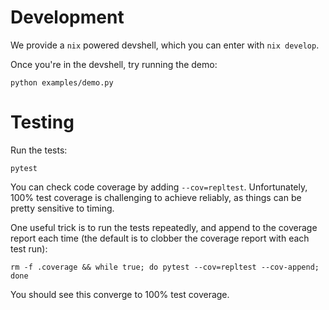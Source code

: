 # Development

We provide a `nix` powered devshell, which you can enter with `nix develop`.

Once you're in the devshell, try running the demo:

```console
python examples/demo.py
```

# Testing

Run the tests:

```console
pytest
```

You can check code coverage by adding `--cov=repltest`. Unfortunately, 100%
test coverage is challenging to achieve reliably, as things can be pretty
sensitive to timing.

One useful trick is to run the tests repeatedly, and append to the coverage
report each time (the default is to clobber the coverage report with each test
run):

```console
rm -f .coverage && while true; do pytest --cov=repltest --cov-append; done
```

You should see this converge to 100% test coverage.
